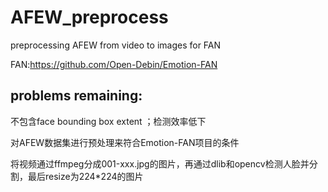 # AFEW_preprocess
preprocessing AFEW from video to images for FAN

FAN:https://github.com/Open-Debin/Emotion-FAN

## problems remaining:
不包含face bounding box extent ；检测效率低下

对AFEW数据集进行预处理来符合Emotion-FAN项目的条件

将视频通过ffmpeg分成001-xxx.jpg的图片，再通过dlib和opencv检测人脸并分割，最后resize为224*224的图片

